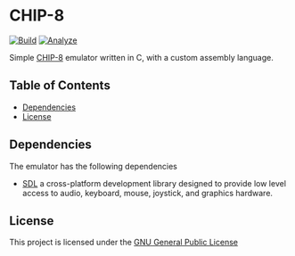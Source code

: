 # CHIP-8

[![Build](https://github.com/FrederikTobner/CHIP-8/actions/workflows/build.yml/badge.svg)](https://github.com/FrederikTobner/CHIP-8/actions/workflows/build.yml)
[![Analyze](https://github.com/FrederikTobner/CHIP-8/actions/workflows/codeql.yml/badge.svg)](https://github.com/FrederikTobner/CHIP-8/actions/workflows/codeql.yml)

Simple [CHIP-8](https://en.wikipedia.org/wiki/CHIP-8) emulator written in C, with a custom assembly language.

## Table of Contents

* [Dependencies](#dependencies)
* [License](#license)

## Dependencies

The emulator has the following dependencies

* [SDL](https://github.com/libsdl-org/SDL) a cross-platform development library designed to provide low level access to audio, keyboard, mouse, joystick, and graphics hardware.

## License

This project is licensed under the [GNU General Public License](LICENSE)
